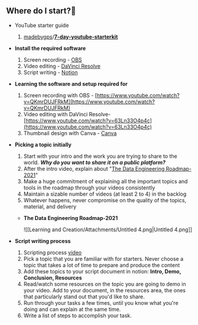 ## Where do I start?🤔

- YouTube starter guide
    1. [madebygps](https://github.com/madebygps)/[**7-day-youtube-starterkit**](https://github.com/madebygps/7-day-youtube-starterkit)
- **Install the required software**
    1. Screen recording - [OBS](https://obsproject.com/)
    2. Video editing - [DaVinci Resolve](https://www.blackmagicdesign.com/products/davinciresolve/)
    3. Script writing - [Notion](https://www.notion.so/)
- **Learning the software and setup required for**
    1. Screen recording with OBS - [https://www.youtube.com/watch?v=QKmrDUJFRkM](https://www.youtube.com/watch?v=QKmrDUJFRkM)
    2. Video editing with DaVinci Resolve- [https://www.youtube.com/watch?v=63Ln33O4p4c](https://www.youtube.com/watch?v=63Ln33O4p4c)
    3. Thumbnail design with Canva - [Canva](https://www.canva.com/)
- **Picking a topic initially**
    
    1. Start with your intro and the work you are trying to share to the world. **_Why do you want to share it on a public platform?_**
    2. After the intro video, explain about "[The Data Engineering Roadmap-2021](https://techfirst.medium.com/the-2021-data-engineer-roadmap-f6b9c6ef2c5f)"
    3. Make a huge commitment of explaining all the important topics and tools in the roadmap through your videos consistently
    4. Maintain a sizable number of videos (at least 2 to 4) in the backlog
    5. Whatever happens, never compromise on the quality of the topics, material, and delivery
    
    - **The Data Engineering Roadmap-2021**
        
        ![[Learning and Creation/Attachments/Untitled 4.png|Untitled 4.png]]
        
- **Script writing process**
    
    1. Scripting process [video](https://www.youtube.com/watch?v=8s0i1LutAc4)
    2. Pick a topic that you are familiar with for starters. Never choose a topic that takes a lot of time to prepare and produce the content
    3. Add these topics to your script document in notion: **Intro, Demo, Conclusion, Resources**
    4. Read/watch some resources on the topic you are going to demo in your video. Add to your document, in the resources area, the ones that particularly stand out that you'd like to share.
    5. Run through your tasks a few times, until you know what you're doing and can explain at the same time.
    6. Write a list of steps to accomplish your task.